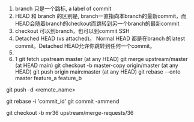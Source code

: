 #
1. branch 只是一个路标, a label of commit
2. HEAD 和 branch 的区别是, branch一直指向本branch的最新commit，而HEAD会随着branch的checkout而跳转到另一个branch的最新commit
3. checkout 可以到branch，也可以到commit SSH
4. Detached HEAD (vs attached)。 Normal HEAD 都是在branch 的latest commit。Detached HEAD允许你跳转到任何一个commit。
5.
6. 1
 git fetch upstream master (at any HEAD)
 git merge upstream/master (at HEAD main)
 git checkout -b master-copy origin/master (at any HEAD)
 git push origin main:master (at any HEAD)
 git rebase --onto master feature_a feature_b
 
git push -d <remote_name> <branchname>

git rebase -i 'commit_id'
git commit -ammend

git checkout -b mr36 upstream/merge-requests/36





 
